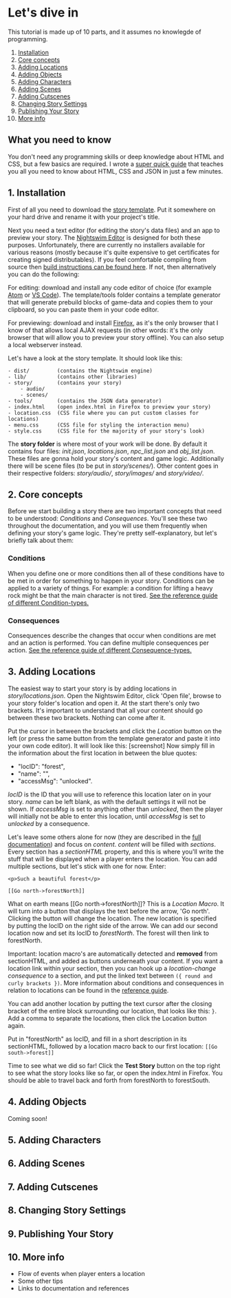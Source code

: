 # Let's dive in
This tutorial is made up of 10 parts, and it assumes no knowlegde of programming.
1. [Installation](#chap1)
2. [Core concepts](#chap2)
3. [Adding Locations](#chap3)
4. [Adding Objects](#chap4)
5. [Adding Characters](#chap5)
6. [Adding Scenes](#chap6)
7. [Adding Cutscenes](#chap7)
8. [Changing Story Settings](#chap8)
9. [Publishing Your Story](#chap9)
10. [More info](#chap10)

## What you need to know
You don't need any programming skills or deep knowledge about HTML and CSS, but a few basics are required. I wrote a [super quick guide](link) that teaches you all you need to know about HTML, CSS and JSON in just a few minutes.

<a id="chap1"></a>
## 1. Installation

First of all you need to download the [story template](https://github.com/MadRoutine/Nightswim-Story-Template). Put it somewhere on your hard drive and rename it with your project's title.

Next you need a text editor (for editing the story's data files) and an app to preview your story. The [Nightswim Editor](https://github.com/MadRoutine/Nightswim-Editor) is designed for both these purposes. Unfortunately, there are currently no installers available for various reasons (mostly because it's quite expensive to get certificates for creating signed distributables). If you feel comfortable compiling from source then [build instructions can be found here](https://github.com/MadRoutine/Nightswim-Editor/blob/master/README.md). If not, then alternatively you can do the following:

For editing: download and install any code editor of choice (for example [Atom](https://atom.io/) or [VS Code](https://code.visualstudio.com/)). The template/tools folder contains a template generator that will generate prebuild blocks of game-data and copies them to your clipboard, so you can paste them in your code editor.

For previewing: download and install [Firefox](https://www.mozilla.org/en-US/firefox/new/), as it's the only browser that I know of that allows local AJAX requests (in other words: it's the only browser that will allow you to preview your story offline). You can also setup a local webserver instead.

Let's have a look at the story template. It should look like this:
```
- dist/         (contains the Nightswim engine)
- lib/          (contains other libraries)
- story/        (contains your story)
    - audio/
    - scenes/
- tools/        (contains the JSON data generator)
- index.html    (open index.html in Firefox to preview your story)
- location.css  (CSS file where you can put custom classes for locations)
- menu.css      (CSS file for styling the interaction menu)
- style.css     (CSS file for the majority of your story's look)
```
The **story folder** is where
most of your work will be done. By default it contains four files: *init.json*,
*locations.json*, *npc_list.json* and *obj_list.json*. These files are gonna hold
your story's content and game logic. Additionally there will be scene files (to
be put in *story/scenes/*). Other content goes in their respective folders: *story/audio/*,
*story/images/* and *story/video/*.

<a id="chap2"></a>
## 2. Core concepts
Before we start building a story there are two important concepts that need to
be understood: *Conditions* and *Consequences*. You'll see these two throughout
the documentation, and you will use them frequently when defining your story's
game logic. They're pretty self-explanatory, but let's briefly talk about them:
### Conditions
When you define one or more conditions then all of these conditions have to be met
in order for something to happen in your story. Conditions can be applied to a
variety of things. For example: a condition for lifting a heavy rock might be
that the main character is not tired. [See the reference guide of different Condition-types.](https://github.com/MadRoutine/Nightswim-Docs/blob/master/Reference%20Guide%20-%20Conditions.md)
### Consequences
Consequences describe the changes that occur when conditions are met and an
action is performed. You can define multiple consequences per action.
[See the reference guide of different Consequence-types.](https://github.com/MadRoutine/Nightswim-Docs/blob/master/Reference%20Guide%20-%20Consequences.md)

<a id="chap3"></a>
## 3. Adding Locations
The easiest way to start your story is by adding locations in
*story/locations.json*. Open the Nightswim Editor, click 'Open file', browse to your
story folder's location and open it. At the start there's only two brackets.
It's important to understand that all your content should go between these two
brackets. Nothing can come after it.

Put the cursor in between the brackets and
click the *Location* button on the left (or press the same button from the
template generator and paste it into your own code editor). It will look like
this:
[screenshot]
Now simply fill in the information about the first location in between the blue
quotes:
- "locID": "forest",
- "name": "",
- "accessMsg": "unlocked".

*locID* is the ID that you will use to reference this location later on in your
story. *name* can be left blank, as with the default settings it will not be
shown. If *accessMsg* is set to anything other than *unlocked*, then the player
will initially not be able to enter this location, until *accessMsg* is set to
*unlocked* by a consequence.

Let's leave some others alone for now (they are described in the [full documentation](https://github.com/MadRoutine/Nightswim-Docs/blob/master/Reference%20Guide%20-%20Main%20Components.md))
and focus on *content*. *content* will be filled with *sections*. Every section
has a *sectionHTML* property, and this is where you'll write the stuff that
will be displayed when a player enters the location. You can add multiple
sections, but let's stick with one for now. Enter:

`<p>Such a beautiful forest</p>`

`[[Go north->forestNorth]]`

What on earth means [[Go north->forestNorth]]? This is a *Location Macro*. It will
turn into a button that displays the text before the arrow, 'Go north'. Clicking the button
will change the location. The new location is specified by putting the locID on
the right side of the arrow. We can add our second location now and set its locID to
*forestNorth*. The forest will then link to forestNorth.

Important: location macro's are automatically detected and **removed** from sectionHTML, and added as
buttons underneath your content. If you want a location link within your
section, then you can hook up a *location-change consequence* to a section, and put the
linked text between `({ round and curly brackets })`. More information about conditions and consequences in relation to locations can be found in the [reference guide](https://github.com/MadRoutine/Nightswim-Docs/blob/master/Reference%20Guide%20-%20Main%20Components.md).

You can add another location by putting the text cursor after the closing
bracket of the entire block surrounding our location, that looks like this: `}`.
Add a comma to separate the locations, then click the Location button again.

Put in "forestNorth" as locID, and fill in a short description in its
sectionHTML, followed by a location macro back to our first location: `[[Go
south->forest]]`

Time to see what we did so far! Click the **Test Story** button on the top right to see what the story looks like so far, or open the index.html in Firefox. You should be able to travel back and forth from forestNorth to forestSouth.

<a id="chap4"></a>
## 4. Adding Objects
Coming soon!
<a id="chap5"></a>
## 5. Adding Characters
<a id="chap6"></a>
## 6. Adding Scenes
<a id="chap7"></a>
## 7. Adding Cutscenes
<a id="chap8"></a>
## 8. Changing Story Settings
<a id="chap9"></a>
## 9. Publishing Your Story
<a id="chap10"></a>
## 10. More info
- Flow of events when player enters a location
- Some other tips
- Links to documentation and references